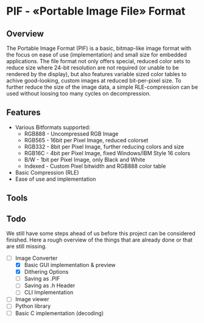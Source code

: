 # PIF - «Portable Image File» Format
## Overview
The Portable Image Format (PIF) is a basic, bitmap-like image format with the focus on ease of use (implementation) and small size for embedded applications. The file format not only offers special, reduced color sets to reduce size where 24-bit resolution are not required (or unable to be rendered by the display), but also features variable sized color tables to achive good-looking, custom images at reduced bit-per-pixel size. To further reduce the size of the image data, a simple RLE-compression can be used without loosing too many cycles on decompression.

## Features
 - Various Bitformats supported:
   - RGB888 - Uncompressed RGB Image
   - RGB565 - 16bit per Pixel Image, reduced colorset
   - RGB332	- 8bit per Pixel Image, further reducing colors and size
   - RGB16C	- 4bit per Pixel Image, fixed Windows/IBM Style 16 colors
   - B/W - 1bit per Pixel Image, only Black and White
   - Indexed - Custom Pixel bitwidth and RGB888 color table
 - Basic Compression (RLE)
 - Ease of use and implementation

## Tools

## Todo
We still have some steps ahead of us before this project can be considered finished. Here a rough overview of the things that are already done or that are still missing.
 - [ ] Image Converter
	- [x] Basic GUI implementation & preview
	- [x] Dithering Options
	- [ ] Saving as .PIF
	- [ ] Saving as .h Header
	- [ ] CLI Implementation
 - [ ] Image viewer
 - [ ] Python library
 - [ ] Basic C implementation (decoding)
